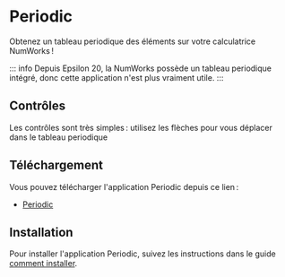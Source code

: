 # Periodic

Obtenez un tableau periodique des éléments sur votre calculatrice NumWorks !

::: info
Depuis Epsilon 20, la NumWorks possède un tableau periodique intégré, donc cette
application n'est plus vraiment utile.
:::

## Contrôles

Les contrôles sont très simples : utilisez les flèches pour vous déplacer dans
le tableau periodique

## Téléchargement

Vous pouvez télécharger l'application Periodic depuis ce lien :

- [Periodic](https://yaya-cout.github.io/Nwagyu/assets/apps/periodic.nwa)

## Installation

Pour installer l'application Periodic, suivez les instructions dans le guide
[comment installer](../help/how-to-install.md).
